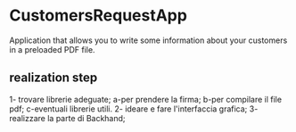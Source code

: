 # CustomersRequestApp
Application that allows you to write some information about your customers in a preloaded PDF file.
## realization step
1- trovare librerie adeguate;
  a-per prendere la firma;
  b-per compilare il file pdf;
  c-eventuali librerie utili.
2- ideare e fare l'interfaccia grafica;
3- realizzare la parte di Backhand;
